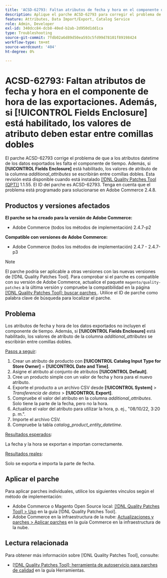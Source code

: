 ```yaml
---
title: 'ACSD-62793: Faltan atributos de fecha y hora en el componente de hora de las exportaciones. Además, si **[!UICONTROL Fields Enclosure]** está habilitado, los valores de atributo deben estar entre comillas dobles'
description: Aplique el parche ACSD-62793 para corregir el problema de Adobe Commerce en el que los atributos datetime de los datos exportados no contienen el componente de tiempo. Además, si **[!UICONTROL Fields Enclosure]** está habilitado, los valores de atributo de la columna *additional_attributes* se escribirán entre comillas dobles.
feature: Attributes, Data Import/Export, Catalog Service
role: Admin, Developer
exl-id: 340dcc84-dcb8-40ed-b2ab-2d950d1dd1ca
type: Troubleshooting
source-git-commit: 7fdb02a6d89d50ea593c5fd99d78101f89198424
workflow-type: tm+mt
source-wordcount: '404'
ht-degree: 0%

---
```


# ACSD-62793: Faltan atributos de fecha y hora en el componente de hora de las exportaciones. Además, si **[!UICONTROL Fields Enclosure]** está habilitado, los valores de atributo deben estar entre comillas dobles

El parche ACSD-62793 corrige el problema de que a los atributos datetime de los datos exportados les falta el componente de tiempo. Además, si **[!UICONTROL Fields Enclosure]** está habilitado, los valores de atributo de la columna *additional_attributes* se escribirán entre comillas dobles. Esta revisión está disponible cuando está instalado [[!DNL Quality Patches Tool (QPT)]](/help/tools/quality-patches-tool/quality-patches-tool-to-self-serve-quality-patches.md) 1.1.55. El ID del parche es ACSD-62793. Tenga en cuenta que el problema está programado para solucionarse en Adobe Commerce 2.4.8.

## Productos y versiones afectados

**El parche se ha creado para la versión de Adobe Commerce:**

* Adobe Commerce (todos los métodos de implementación) 2.4.7-p2

**Compatible con versiones de Adobe Commerce:**

* Adobe Commerce (todos los métodos de implementación) 2.4.7 - 2.4.7-p3

>[!NOTE]
>
>El parche podría ser aplicable a otras versiones con las nuevas versiones de [!DNL Quality Patches Tool]. Para comprobar si el parche es compatible con su versión de Adobe Commerce, actualice el paquete `magento/quality-patches` a la última versión y compruebe la compatibilidad en la página [[!DNL Quality Patches Tool]: buscar parches ](https://experienceleague.adobe.com/tools/commerce-quality-patches/index.html). Utilice el ID de parche como palabra clave de búsqueda para localizar el parche.

## Problema

Los atributos de fecha y hora de los datos exportados no incluyen el componente de tiempo. Además, si **[!UICONTROL Fields Enclosure]** está habilitado, los valores de atributo de la columna *additional_attributes* se escribirán entre comillas dobles.

<u>Pasos a seguir</u>:

1. Crear un atributo de producto con **[!UICONTROL Catalog Input Type for Store Owner]** = **[!UICONTROL Date and Time]**.
1. Asigne el atributo al conjunto de atributos **[!UICONTROL Default]**.
1. Cree un producto simple con un valor de fecha y hora para el nuevo atributo.
1. Exporte el producto a un archivo CSV desde **[!UICONTROL System]** > *Transferencia de datos* > **[!UICONTROL Export]**.
1. Compruebe el valor del atributo en la columna *additional_attributes*. Solo tiene la parte de la fecha, pero no la hora.
1. Actualice el valor del atributo para utilizar la hora, p. ej., &quot;08/10/22, 3:20 p. m.&quot;.
1. Importe el archivo CSV.
1. Compruebe la tabla *catalog_product_entity_datetime*.

<u>Resultados esperados</u>:

La fecha y la hora se exportan e importan correctamente.

<u>Resultados reales</u>:

Solo se exporta e importa la parte de fecha.

## Aplicar el parche

Para aplicar parches individuales, utilice los siguientes vínculos según el método de implementación:

* Adobe Commerce o Magento Open Source local: [[!DNL Quality Patches Tool] > Uso](/help/tools/quality-patches-tool/usage.md) en la guía [!DNL Quality Patches Tool].
* Adobe Commerce en la infraestructura de la nube: [Actualizaciones y parches > Aplicar parches](https://experienceleague.adobe.com/docs/commerce-cloud-service/user-guide/develop/upgrade/apply-patches.html) en la guía Commerce en la infraestructura de la nube.


## Lectura relacionada

Para obtener más información sobre [!DNL Quality Patches Tool], consulte:

* [[!DNL Quality Patches Tool]: herramienta de autoservicio para parches de calidad](/help/tools/quality-patches-tool/quality-patches-tool-to-self-serve-quality-patches.md) en la guía Herramientas.

